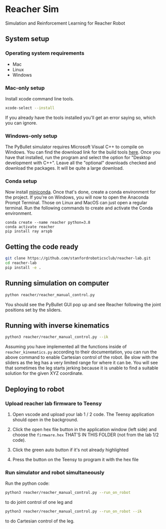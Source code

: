 # Reacher Sim
Simulation and Reinforcement Learning for Reacher Robot

## System setup
### Operating system requirements
* Mac
* Linux
* Windows

### Mac-only setup
Install xcode command line tools.
```bash
xcode-select --install
```
If you already have the tools installed you'll get an error saying so, which you can ignore.

### Windows-only setup
The PyBullet simulator requires Microsoft Visual C++ to compile on Windows. You can find the download link for the build tools [here](https://visualstudio.microsoft.com/visual-cpp-build-tools/). Once you have that installed, run the program and select the option for "Desktop development with C++". Leave all the "optional" downloads checked and download the packages. It will be quite a large download.

### Conda setup
Now install [miniconda](https://docs.conda.io/en/latest/miniconda.html). Once that's done, create a conda environment for the project. If you're on Windows, you will now to open the Anaconda Prompt Terminal. Those on Linux and MacOS can just open a regular terminal. Run the following commands to create and activate the Conda environment.
```
conda create --name reacher python=3.8
conda activate reacher
pip install ray arspb
```

## Getting the code ready
```bash
git clone https://github.com/stanfordroboticsclub/reacher-lab.git
cd reacher-lab
pip install -e .
```

## Running simulation on computer
```bash
python reacher/reacher_manual_control.py
```
You should see the PyBullet GUI pop up and see Reacher following the joint positions set by the sliders.

## Running with inverse kinematics
```bash
python3 reacher/reacher_manual_control.py --ik
```
Assuming you have implemented all the functions inside of `reacher_kinematics.py` according to their documentation, you can run the above command to enable Cartesian control of the robot. Be slow with the sliders as the leg has a very limited range for where it can be. You will see that sometimes the leg starts jerking because it is unable to find a suitable solution for the given XYZ coordinate.

## Deploying to robot
### Upload reacher lab firmware to Teensy
1. Open vscode and upload your lab 1 / 2 code. The Teensy application should open in the background.

2. Click the open hex file button in the application window (left side) and choose the `firmware.hex` THAT'S IN THIS FOLDER (not from the lab 1/2 code).

3. Click the green auto button if it's not already highlighted

4. Press the button on the Teensy to program it with the hex file

### Run simulator and robot simultaneously
Run the python code:
```bash
python3 reacher/reacher_manual_control.py --run_on_robot
```
to do joint control of one leg and
```bash
python3 reacher/reacher_manual_control.py --run_on_robot --ik
```
to do Cartesian control of the leg.
<br/>
